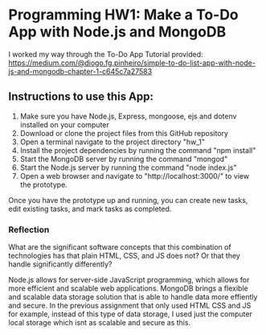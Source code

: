 # Programming HW1: Make a To-Do App with Node.js and MongoDB

I worked my way through the To-Do App Tutorial provided: https://medium.com/@diogo.fg.pinheiro/simple-to-do-list-app-with-node-js-and-mongodb-chapter-1-c645c7a27583 

## Instructions to use this App: 
1. Make sure you have Node.js, Express, mongoose, ejs and dotenv installed on your computer
2. Download or clone the project files from this GitHub repository
3. Open a terminal navigate to the project directory "hw_1"
4. Install the project dependencies by running the command "npm install" 
5. Start the MongoDB server by running the command "mongod"
6. Start the Node.js server by running the command "node index.js"
7. Open a web browser and navigate to "http://localhost:3000/" to view the prototype.

Once you have the prototype up and running, you can create new tasks, edit existing tasks, and mark tasks as completed. 


### Reflection
What are the significant software concepts that this combination of technologies has that plain HTML, CSS, and JS does not? Or that they handle significantly differently?

Node.js allows for server-side JavaScript programming, which allows for more efficient and scalable web applications. MongoDB brings a flexible and scalable data storage solution that is able to handle data more effiently and secure. In the previous assignment that only used HTML CSS and JS for example, instead of this type of data storage, I used just the computer local storage which isnt as scalable and secure as this. 


